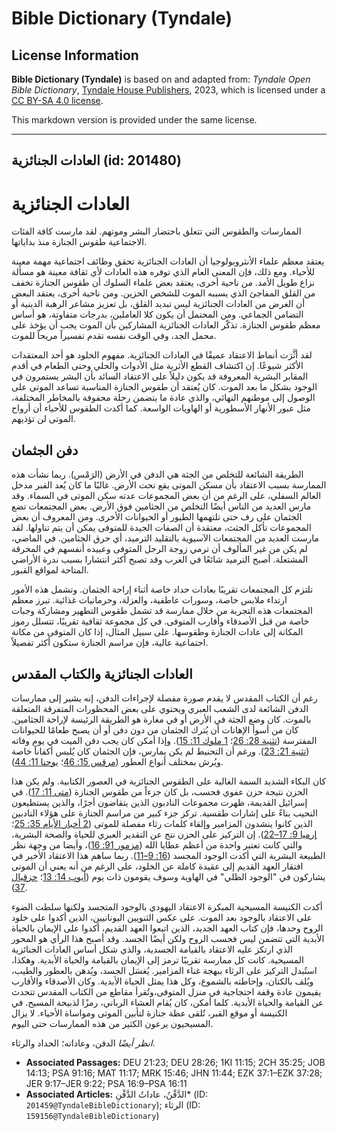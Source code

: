 # Bible Dictionary (Tyndale)

## License Information

**Bible Dictionary (Tyndale)** is based on and adapted from: _Tyndale Open Bible Dictionary_, [Tyndale House Publishers](https://tyndaleopenresources.com/), 2023, which is licensed under a [CC BY-SA 4.0 license](https://creativecommons.org/licenses/by-sa/4.0/legalcode.en).

This markdown version is provided under the same license.



--------------------------------

## العادات الجنائزية (id: 201480)

العادات الجنائزية
=================

الممارسات والطقوس التي تتعلق باحتضار البشر وموتهم. لقد مارست كافة الفئات الاجتماعية طقوس الجنازة منذ بداياتها.

يعتقد معظم علماء الأنثروبولوجيا أن العادات الجنائزية تحقق وظائف اجتماعية مهمة معينة للأحياء. ومع ذلك، فإن المعنى العام الذي توفره هذه العادات لأي ثقافة معينة هو مسألة نزاع طويل الأمد. من ناحية أخرى، يعتقد بعض علماء السلوك أن طقوس الجنازة تخفف من القلق المفاجئ الذي يسببه الموت للشخص الحزين. ومن ناحية أخرى، يعتقد البعض أن الغرض من العادات الجنائزية ليس تبديد القلق، بل تعزيز مشاعر الرهبة الدينية أو التضامن الجماعي. ومن المحتمل أن يكون كلا العاملين، بدرجات متفاوتة، هو أساس معظم طقوس الجنازة. تذكّر العادات الجنائزية المشاركين بأن الموت يجب أن يؤخذ على محمل الجد، وفي الوقت نفسه تقدم تفسيراً مريحاً للموت.

لقد أثَّرَت أنماط الاعتقاد عميقًا في العادات الجنائزية. مفهوم الخلود هو أحد المعتقدات الأكثر شيوعًا. إن اكتشاف القطع الأثرية مثل الأدوات والحلي وحتى الطعام في أقدم المقابر البشرية المعروفة قد يكون دليلاً على الاعتقاد السائد بأن البشر يستمرون في الوجود بشكل ما بعد الموت. كان يُعتقد أن طقوس الجنازة المناسبة تساعد الموتى على الوصول إلى موطنهم النهائي، والذي عادة ما يتضمن رحلة محفوفة بالمخاطر المختلفة، مثل عبور الأنهار الأسطورية أو الهاويات الواسعة. كما أكدت الطقوس للأحياء أن أرواح الموتى لن تؤذيهم.

دفن الجثمان
-----------

الطريقة الشائعة للتخلص من الجثة هي الدفن في الأرض (الرَمْس). ربما نشأت هذه الممارسة بسبب الاعتقاد بأن مسكن الموتى يقع تحت الأرض. غالبًا ما كان يُعد القبر مدخل العالم السفلي، على الرغم من أن بعض المجموعات عدته سكن الموتى في السماء. وقد مارس العديد من الناس أيضًا التخلص من الجثامين فوق الأرض. بعض المجتمعات تضع الجثمان على رف حتى تلتهمها الطيور أو الحيوانات الأخرى. ومن المعروف أن بعض المجموعات تأكل الجثث، معتقدة أن الصفات الجيدة للمتوفى يمكن أن يتم تناولها. لقد مارست العديد من المجتمعات الآسيوية بالتقليد الترميد، أي حرق الجثامين. في الماضي، لم يكن من غير المألوف أن ترمي زوجة الرجل المتوفى وعبيده أنفسهم في المحرقة المشتعلة. أصبح الترميد شائعًا في الغرب وقد تصبح أكثر انتشارا بسبب ندرة الأراضي المتاحة لمواقع القبور.

تلتزم كل المجتمعات تقريبًا بعادات حداد خاصة أثناء إراحة الجثمان. وتشمل هذه الأمور ارتداء ملابس خاصة، وسورات عاطفية، والعزلة، وحرمانيات غذائية. تبرز معظم المجتمعات هذه التجربة من خلال ممارسة قد تشمل طقوس التطهير ومشاركة وجبات خاصة من قبل الأصدقاء وأقارب المتوفى. في كل مجموعة ثقافية تقريبًا، تتسلل رموز المكانة إلى عادات الجنازة وطقوسها. على سبيل المثال، إذا كان المتوفى من مكانة اجتماعية عالية، فإن مراسم الجنازة ستكون أكثر تفصيلاً.

العادات الجنائزية والكتاب المقدس
--------------------------------

رغم أن الكتاب المقدس لا يقدم صورة مفصلة لإجراءات الدفن، إنه يشير إلى ممارسات الدفن الشائعة لدى الشعب العبري ويحتوي على بعض المحظورات المتفرقة المتعلقة بالموت. كان وضع الجثة في الأرض أو في مغارة هو الطريقة الرئيسة لإراحة الجثامين. كان من أسوأ الإهانات أن يُترك الجثمان من دون دفن أو أن يصبح طعامًا للحيوانات المفترسة ([تثنية 28: 26](https://ref.ly/Deut28:26)؛ [1 ملوك 11: 15](https://ref.ly/1Kgs11:15)). وإذا أمكن كان يجب دفن الميت في يوم وفاته ([تثنية 21: 23](https://ref.ly/Deut21:23)). ورغم أن التحنيط لم يكن يمارس، فإن الجثمان كان يُلبس أكفاناً خاصة ويُرش بمختلف أنواع العطور ([مرقس 15: 46](https://ref.ly/Mark15:46)؛ [يوحنا 11: 44](https://ref.ly/John11:44)).

كان البكاء الشديد السمة الغالبة على الطقوس الجنائزية في العصور الكتابية. ولم يكن هذا الحزن نتيجة حزن عفوي فحسب، بل كان جزءاً من طقوس الجنازة ([متى 11: 17](https://ref.ly/Matt11:17)). في إسرائيل القديمة، ظهرت مجموعات النادبون الذين يتقاضون أجرًا، والذين يستطيعون النحيب بناءً على إشارات طقسية. تركز جزء كبير من مراسم الجنازة على هؤلاء النادبين الذين كانوا ينشدون المزامير وإلقاء كلمات رثاء مفصلة للموتى ([2 أخبار الأيام 35: 25](https://ref.ly/2Chr35:25)؛ [إرميا 9: 17–22](https://ref.ly/Jer9:17-Jer9:22)). إن التركيز على الحزن نتج عن التقدير العبري للحياة والصحة البشرية، والتي كانت تعتبر واحدة من أعظم عطايا الله ([مزمور 91: 16](https://ref.ly/Ps91:16))، وأيضا من وجهة نظر الطبيعة البشرية التي أكدت الوجود المجسد ([16: 9–11](https://ref.ly/Ps16:9-Ps16:11)). ربما ساهم هذا الاعتقاد الأخير في افتقار العهد القديم إلى عقيدة كاملة عن الخلود، على الرغم من أنه يعني أن الموتى يشاركون في "الوجود الظلي" في الهاوية وسوف يقومون ذات يوم ([أيوب 14: 13](https://ref.ly/Job14:13)؛ [حزقيال 37](https://ref.ly/Ezek37:1-Ezek37:28)).

أكدت الكنيسة المسيحية المبكرة الاعتقاد اليهودي بالوجود المتجسد ولكنها سلطت الضوء على الاعتقاد بالوجود بعد الموت. على عكس الثنويين اليونانيين، الذين أكدوا على خلود الروح وحدها، فإن كتاب العهد الجديد، الذين اتبعوا العهد القديم، أكدوا على الإيمان بالحياة الأبدية التي تتضمن ليس فحسب الروح ولكن أيضًا الجسد. وقد أصبح هذا الرأي هو المحور الذي ارتكز عليه الاعتقاد بالقيامة الجسدية، والذي شكل أساس العادات الجنائزية المسيحية. كانت كل ممارسة تقريبًا ترمز إلى الإيمان بالقيامة والحياة الأبدية. وهكذا، استُبدل التركيز على الرثاء ببهجة غناء المزامير. يُغسَل الجسد، ويُدهن بالعطور والطيب، ويُلف بالكتان، وإحاطته بالشموع، وكل هذا يمثل الحياة الأبدية. وكان الأصدقاء والأقارب يقيمون عادة وقفة احتجاجية في منزل المتوفى،وتُقرأ مقاطع من الكتاب المقدس تتحدث عن القيامة والحياة الأبدية. كلما أمكن، كان يُقام العشاء الرباني، رمزًا لذبيحة المسيح. في الكنيسة أو موقع القبر، تُلقى عظة جنازة لتأبين الموتى ومواساة الأحياء. لا يزال المسيحيون يرعون الكثير من هذه الممارسات حتى اليوم.

*انظر أيضًا* الدفن، وعاداته؛ الحداد والرثاء.

* **Associated Passages:** DEU 21:23; DEU 28:26; 1KI 11:15; 2CH 35:25; JOB 14:13; PSA 91:16; MAT 11:17; MRK 15:46; JHN 11:44; EZK 37:1–EZK 37:28; JER 9:17–JER 9:22; PSA 16:9–PSA 16:11
* **Associated Articles:** الدَّفْنُ، عاداتُ الدَّفْنِ* (ID: `201459@TyndaleBibleDictionary`); الرثاء (ID: `159156@TyndaleBibleDictionary`)

